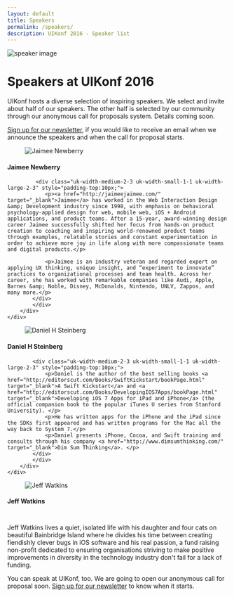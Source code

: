 ```yaml
---
layout: default
title: Speakers
permalink: /speakers/
description: UIKonf 2016 - Speaker list 
---
```


<div class="headerimage uk-position-relative" style="background-image: url({{ site.baseurl }}/static/images/speakers-header-cropped.jpg);" data-uk-parallax="{bg: '-50'}">
  <img class="uk-invisible" src="{{ site.baseurl }}/static/images/speakers-header-cropped.jpg" alt="speaker image">
   <div class="uk-position-cover uk-flex uk-flex-center uk-flex-middle uk-flex-column">
      <div class="teaser-register">
	    <div class="uk-container uk-container-center">
			<div class="uk-grid">
        		<div class="uk-width-1-1">
        			<h1>Speakers at UIKonf 2016</h1>
				</div>
       	 		<div class="uk-width-medium-1-2 uk-text-left">
			 	   <p>UIKonf hosts a diverse selection of inspiring speakers. We select and invite about half of our speakers. The other half is selected by our community through our anonymous call for proposals system. Details coming soon.</p>
				</div>
    			<div class="uk-width-medium-1-2 uk-text-left">
					<p><a href="#newsletter">Sign up for our newsletter</a>, if you would like to receive an email when we announce the speakers and when the call for proposal starts.</p>
				</div>
			</div>
		</div>
     </div>
   </div>
</div>

<div class="backshape light-grey">
	<div class="wrapper">
		<div class="uk-container uk-container-center uk-margin-large-top">
    		<div class="uk-grid">
	    	<div class="uk-width-medium-1-3 uk-width-small-1-1 uk-width-large-1-3">
      		<a name="jaimee"></a>
			<div class="box">
      			<figure class="uk-overlay uk-overlay-hover">
			        <img class="uk-overlay-spin" src="{{ site.baseurl }}/static/images/jaimee-newberry1.jpg" alt="Jaimee Newberry">
					    <a class="uk-position-cover" href="https://twitter.com/jaimeejaimee" target="_blank"></a>
						</figure>
		        <div class="info-box">
		          <h4>Jaimee Newberry</h4>
		        </div>
		      </div>
	      	</div>

	     	 <div class="uk-width-medium-2-3 uk-width-small-1-1 uk-width-large-2-3" style="padding-top:10px;">
	       	 	<p><a href="http://jaimeejaimee.com/" target="_blank">Jaimee</a> has worked in the Web Interaction Design &amp; Development industry since 1998, with emphasis on behavioral psychology-applied design for web, mobile web, iOS + Android applications, and product teams. After a 15-year, award-winning design career Jaimee successfully shifted her focus from hands-on product creation to coaching and inspiring world-renowned product teams through examples, relatable stories and constant experimentation in order to achieve more joy in life along with more compassionate teams and digital products.</p>

				<p>Jaimee is an industry veteran and regarded expert on applying UX thinking, unique insight, and “experiment to innovate” practices to organizational processes and team health. Across her career, she has worked with remarkable companies like Audi, Apple, Barnes &amp; Noble, Disney, McDonalds, Nintendo, UNLV, Zappos, and many more.</p>
	      	</div>
	  		</div>
		</div>
	</div>
</div>

<div class="backshape opposite">
	<div class="wrapper">
		<div class="uk-container uk-container-center uk-margin-large-bottom">
			<div class="uk-grid">
	    	<div class="uk-width-medium-1-3 uk-width-small-1-1 uk-width-large-1-3">
	      		<a name="daniel"></a>
      			<div class="box">
      				<figure class="uk-overlay uk-overlay-hover">
			    		<img class="uk-overlay-spin" src="{{ site.baseurl }}/static/images/daniel-steinberg.jpg" alt="Daniel H Steinberg">
							<a class="uk-position-cover" href="https://twitter.com/dimsumthinking" target="_blank"></a>
					</figure>
		     		<div class="info-box">
		     			 <h4>Daniel H Steinberg</h4>
		    		</div>
		   	   </div>
	      	</div>

	      	<div class="uk-width-medium-2-3 uk-width-small-1-1 uk-width-large-2-3" style="padding-top:10px;">
				<p>Daniel is the author of the best selling books <a href="http://editorscut.com/Books/SwiftKickstart/bookPage.html" target="_blank">A Swift Kickstart</a> and <a href="http://editorscut.com/Books/DevelopingIOS7Apps/bookPage.html" target="_blank">Developing iOS 7 Apps for iPad and iPhone</a> (the official companion book to the popular iTunes U series from Stanford University). </p>
				<p>He has written apps for the iPhone and the iPad since the SDKs first appeared and has written programs for the Mac all the way back to System 7.</p>
				<p>Daniel presents iPhone, Cocoa, and Swift training and consults through his company <a href="http://www.dimsumthinking.com/" target="_blank">Dim Sum Thinking</a>. </p>
	      	</div>
	  		</div>
		</div>
	</div>
</div>

<div class="backshape opposite light-grey">
	<div class="wrapper">
		<div class="uk-container uk-container-center">
			<div class="uk-grid">
	    	<div class="uk-width-medium-1-3 uk-width-small-1-1 uk-width-large-1-3">
	      		<a name="jeff"></a>
      			<div class="box">
      				<figure class="uk-overlay uk-overlay-hover">
			    		<img class="uk-overlay-spin" src="{{ site.baseurl }}/static/images/jeff-watkins.jpg" alt="Jeff Watkins">
							<a class="uk-position-cover" href="https://twitter.com/jeffwatkins" target="_blank"></a>
					</figure>
		     		<div class="info-box">
		     			 <h4>Jeff Watkins</h4>
		    		</div>
		   	   </div>
	      	</div>
	      	<div class="uk-width-medium-2-3 uk-width-small-1-1 uk-width-large-2-3" style="padding-top:10px;">
				<p>Jeff Watkins lives a quiet, isolated life with his daughter and four cats on beautiful Bainbridge Island where he divides his time between creating fiendishly clever bugs in iOS software and his real passion, a fund raising non-profit dedicated to ensuring organisations striving to make positive improvements in diversity in the technology industry don't fail for a lack of funding.</p>
	      	</div>
	  		</div>
		</div>
	</div>
</div>

<div class="straight light-grey">
	<div class="wrapper">
		<div class="uk-container uk-container-center uk-margin-large-top">
	    	<div class="uk-width-1-1">
	      		<p>You can speak at UIKonf, too. We are going to open our anonymous call for proposal soon. <a href="#newsletter">Sign up for our newsletter</a> to know when it starts.</p>
	  		</div>
		</div>
	</div>
</div>